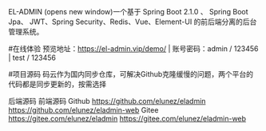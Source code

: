 EL-ADMIN (opens new window)一个基于 Spring Boot 2.1.0 、 Spring Boot Jpa、 JWT、Spring Security、Redis、Vue、Element-UI 的前后端分离的后台管理系统。

#在线体验
预览地址：https://el-admin.vip/demo/  |  账号密码：admin / 123456   |  test / 123456

#项目源码
码云作为国内同步仓库，可解决Github克隆缓慢的问题，两个平台的代码都是同步更新的，按需选择

后端源码	前端源码
Github	https://github.com/elunez/eladmin  https://github.com/elunez/eladmin-web
Gitee	https://gitee.com/elunez/eladmin    https://gitee.com/elunez/eladmin-web

